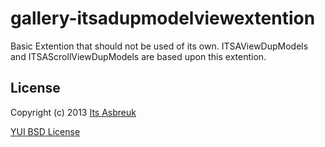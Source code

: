 gallery-itsadupmodelviewextention
==================================


Basic Extention that should not be used of its own.
ITSAViewDupModels and ITSAScrollViewDupModels are based upon this extention.

License
-------

Copyright (c) 2013 [Its Asbreuk](http://http://itsasbreuk.nl)

[YUI BSD License](http://developer.yahoo.com/yui/license.html)
